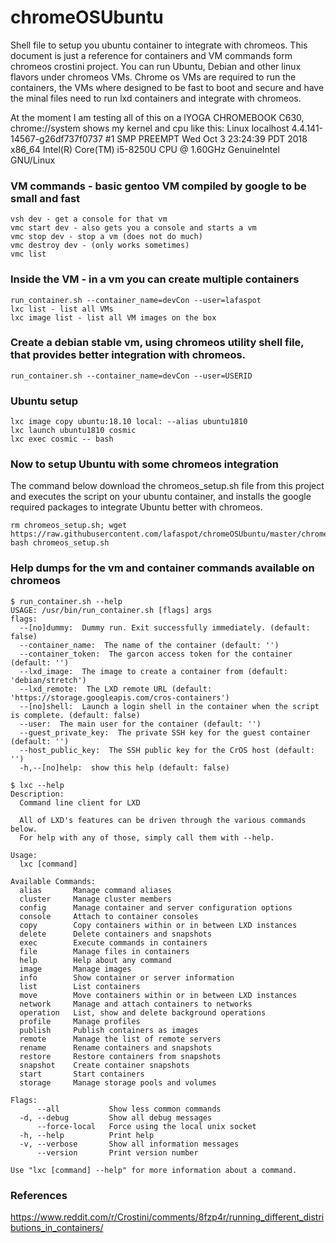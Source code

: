 # chromeOSUbuntu
Shell file to setup you ubuntu container to integrate with chromeos. This document is just a reference for containers and VM commands form chromeos crostini project. You can run Ubuntu, Debian and other linux flavors under chromeos VMs. Chrome os VMs are required to run the containers, the VMs where designed to be fast to boot and secure and have the minal files need to run  lxd containers and integrate with chromeos.

At the moment I am testing all of this on a lYOGA CHROMEBOOK C630, chrome://system	shows my kernel and cpu like this:
Linux localhost 4.4.141-14567-g26df737f0737 #1 SMP PREEMPT Wed Oct 3 23:24:39 PDT 2018 x86_64 Intel(R) Core(TM) i5-8250U CPU @ 1.60GHz GenuineIntel GNU/Linux


### VM commands - basic gentoo VM compiled by google to be small and fast
```
vsh dev - get a console for that vm
vmc start dev - also gets you a console and starts a vm
vmc stop dev - stop a vm (does not do much)
vmc destroy dev - (only works sometimes)
vmc list
```

### Inside the VM - in a vm you can create multiple containers
```
run_container.sh --container_name=devCon --user=lafaspot
lxc list - list all VMs
lxc image list - list all VM images on the box
```

### Create a debian stable vm, using chromeos utility shell file, that provides better integration with chromeos.
```
run_container.sh --container_name=devCon --user=USERID
```
### Ubuntu setup
```
lxc image copy ubuntu:18.10 local: --alias ubuntu1810
lxc launch ubuntu1810 cosmic
lxc exec cosmic -- bash
```
### Now to setup Ubuntu with some chromeos integration
The command below download the chromeos_setup.sh file from this project and executes the script on your ubuntu container, and installs the google required packages to integrate Ubuntu better with chromeos.
```
rm chromeos_setup.sh; wget https://raw.githubusercontent.com/lafaspot/chromeOSUbuntu/master/chromeos_setup.sh; bash chromeos_setup.sh
```

### Help dumps for the vm and container commands available on chromeos
```
$ run_container.sh --help
USAGE: /usr/bin/run_container.sh [flags] args
flags:
  --[no]dummy:  Dummy run. Exit successfully immediately. (default: false)
  --container_name:  The name of the container (default: '')
  --container_token:  The garcon access token for the container (default: '')
  --lxd_image:  The image to create a container from (default: 'debian/stretch')
  --lxd_remote:  The LXD remote URL (default: 'https://storage.googleapis.com/cros-containers')
  --[no]shell:  Launch a login shell in the container when the script is complete. (default: false)
  --user:  The main user for the container (default: '')
  --guest_private_key:  The private SSH key for the guest container (default: '')
  --host_public_key:  The SSH public key for the CrOS host (default: '')
  -h,--[no]help:  show this help (default: false)

$ lxc --help
Description:
  Command line client for LXD
  
  All of LXD's features can be driven through the various commands below.
  For help with any of those, simply call them with --help.
  
Usage:
  lxc [command]

Available Commands:
  alias       Manage command aliases
  cluster     Manage cluster members
  config      Manage container and server configuration options
  console     Attach to container consoles
  copy        Copy containers within or in between LXD instances
  delete      Delete containers and snapshots
  exec        Execute commands in containers
  file        Manage files in containers
  help        Help about any command
  image       Manage images
  info        Show container or server information
  list        List containers
  move        Move containers within or in between LXD instances
  network     Manage and attach containers to networks
  operation   List, show and delete background operations
  profile     Manage profiles
  publish     Publish containers as images
  remote      Manage the list of remote servers
  rename      Rename containers and snapshots
  restore     Restore containers from snapshots
  snapshot    Create container snapshots
  start       Start containers
  storage     Manage storage pools and volumes

Flags:
      --all           Show less common commands
  -d, --debug         Show all debug messages
      --force-local   Force using the local unix socket
  -h, --help          Print help
  -v, --verbose       Show all information messages
      --version       Print version number

Use "lxc [command] --help" for more information about a command.
```

### References

https://www.reddit.com/r/Crostini/comments/8fzp4r/running_different_distributions_in_containers/
